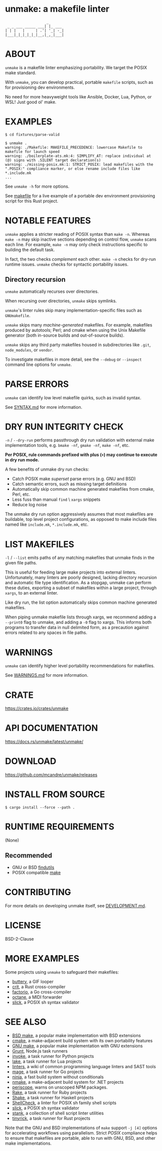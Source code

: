# unmake: a makefile linter

```text
                   _
 _ _ ___ _____ ___| |_ ___
| | |   |     | .'| '_| -_|
|___|_|_|_|_|_|__,|_,_|___|
```

# ABOUT

`unmake` is a makefile linter emphasizing portability. We target the POSIX make standard.

With `unmake`, you can develop practical, portable `makefile` scripts, such as for provisioning dev environments.

No need for more heavyweight tools like Ansible, Docker, Lua, Python, or WSL! Just good ol' make.

# EXAMPLES

```console
$ cd fixtures/parse-valid

$ unmake .
warning: ./Makefile: MAKEFILE_PRECEDENCE: lowercase Makefile to makefile for launch speed
warning: ./boilerplate-ats.mk:4: SIMPLIFY_AT: replace individual at (@) signs with .SILENT target declaration(s)
warning: ./missing-posix.mk:1: STRICT_POSIX: lead makefiles with the ".POSIX:" compliance marker, or else rename include files like *.include.mk
...
```

See `unmake -h` for more options.

See [makefile](makefile) for a live example of a portable dev environment provisioning script for this Rust project.

# NOTABLE FEATURES

`unmake` applies a stricter reading of POSIX syntax than `make -n`. Whereas `make -n` may skip inactive sections depending on control flow, `unmake` scans each line. For example, `make -n` may only check instructions specific to building the default task.

In fact, the two checks *complement* each other. `make -n` checks for dry-run runtime issues. `unmake` checks for syntactic portability issues.

## Directory recursion

`unmake` automatically recurses over directories.

When recursing over directories, `unmake` skips symlinks.

`unmake`'s linter rules skip many implementation-specific files such as `GNUmakefile`.

`unmake` skips many *machine-generated* makefiles. For example, makefiles produced by autotools; Perl; and cmake when using the Unix Makefile generator (both in-source builds and out-of-source builds).

`unmake` skips any third party makefiles housed in subdirectories like `.git`, `node_modules`, or `vendor`.

To investigate makefiles in more detail, see the `--debug` or `--inspect` command line options for `unmake`.

# PARSE ERRORS

`unmake` can identify low level makefile quirks, such as invalid syntax.

See [SYNTAX.md](SYNTAX.md) for more information.

# DRY RUN INTEGRITY CHECK

`-n` / `--dry-run` performs passthrough dry run validation with external make implementation tools, e.g. `bmake -nf`, `gmake -nf`, `make -nf`, etc.

**Per POSIX, rule commands prefixed with plus (`+`) may continue to execute in dry run mode.**

A few benefits of unmake dry run checks:

* Catch POSIX make *superset* parse errors (e.g. GNU and BSD)
* Catch semantic errors, such as missing target definitions
* Automatically skip common machine generated makefiles from cmake, Perl, etc.
* Less fuss than manual `find` \ `xargs` snippets
* Reduce log noise

The unmake dry run option aggressively assumes that most makefiles are buildable, top level project configurations, as opposed to make include files named like `include.mk`, `*.include.mk`, etc.

# LIST MAKEFILES

`-l` / `--list` emits paths of any matching makefiles that unmake finds in the given file paths.

This is useful for feeding large make projects into external linters. Unfortunately, many linters are poorly designed, lacking directory recursion and automatic file type identification. As a stopgap, unmake can perform these duties, exporting a subset of makefiles within a large project, through `xargs`, to an external linter.

Like dry run, the list option automatically skips common machine generated makefiles.

When piping unmake makefile lists through xargs, we recommend adding a `--print0` flag to unmake, and adding a `-0` flag to xargs. This informs both programs to transfer data in null delimited form, as a precaution against errors related to any spaces in file paths.

# WARNINGS

`unmake` can identify higher level portability recommendations for makefiles.

See [WARNINGS.md](WARNINGS.md) for more information.

# CRATE

https://crates.io/crates/unmake

# API DOCUMENTATION

https://docs.rs/unmake/latest/unmake/

# DOWNLOAD

https://github.com/mcandre/unmake/releases

# INSTALL FROM SOURCE

```console
$ cargo install --force --path .
```

# RUNTIME REQUIREMENTS

(None)

## Recommended

* GNU or BSD [findutils](https://en.wikipedia.org/wiki/Find_(Unix))
* POSIX compatible [make](https://pubs.opengroup.org/onlinepubs/9699919799/utilities/make.html)

# CONTRIBUTING

For more details on developing unmake itself, see [DEVELOPMENT.md](DEVELOPMENT.md).

# LICENSE

BSD-2-Clause

# MORE EXAMPLES

Some projects using `unmake` to safeguard their makefiles:

* [buttery](https://github.com/mcandre/buttery), a GIF looper
* [crit](https://github.com/mcandre/crit), a Rust cross-compiler
* [factorio](https://github.com/mcandre/factorio), a Go cross-compiler
* [octane](https://github.com/mcandre/octane), a MIDI forwarder
* [slick](https://github.com/mcandre/slick), a POSIX sh syntax validator

# SEE ALSO

* [BSD make](https://man.freebsd.org/cgi/man.cgi?make(1)), a popular make implementation with BSD extensions
* [cmake](https://cmake.org/), a make-adjacent build system with its own portability features
* [GNU make](https://www.gnu.org/software/make/), a popular make implementation with GNU extensions
* [Grunt](https://gruntjs.com/), Node.js task runners
* [invoke](https://pypi.org/project/invoke/), a task runner for Python projects
* [lake](https://luarocks.org/modules/steved/lake), a task runner for Lua projects
* [linters](https://github.com/mcandre/linters), a wiki of common programming language linters and SAST tools
* [mage](https://magefile.org/), a task runner for Go projects
* [ninja](https://ninja-build.org/), a fast build system without conditionals
* [nmake](https://learn.microsoft.com/en-us/cpp/build/reference/nmake-reference?view=msvc-170), a make-adjacent build system for .NET projects
* [periscope](https://github.com/mcandre/periscope), warns on unscoped NPM packages.
* [Rake](https://ruby.github.io/rake/), a task runner for Ruby projects
* [Shake](https://shakebuild.com/), a task runner for Haskell projects
* [ShellCheck](https://www.shellcheck.net/), a linter for POSIX sh family shell scripts
* [slick](https://github.com/mcandre/slick), a POSIX sh syntax validator
* [stank](https://github.com/mcandre/stank), a collection of shell script linter utilities
* [tinyrick](https://github.com/mcandre/tinyrick), a task runner for Rust projects

Note that the GNU and BSD implementations of `make` support `-j [4]` options for accelerating workflows using parallelism. Strict *POSIX* compliance helps to ensure that makefiles are portable, able to run with GNU, BSD, and other make implementations.
